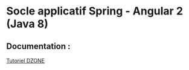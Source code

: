# Socle applicatif Spring - Angular 2 (Java 8)

## Documentation :
[Tutoriel DZONE](https://dzone.com/articles/angular-2-and-spring-boot-development-environment)
